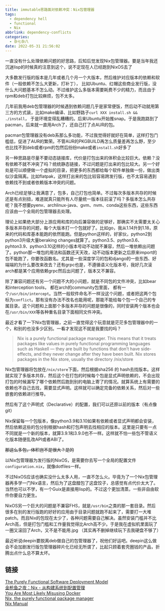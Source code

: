 ```yaml
---
title: immutable思路面对依赖冲突：Nix包管理器
tags:
  - dependency hell
  - functional
  - Nix
abbrlink: dependency-conflicts
categories:
  - 杂七杂八
date: 2022-05-31 21:56:02
---
```

一直没有什么处理依赖问题的好思路，后知后觉发现Nix包管理器。要是当年我还沉迷lisp的时候真的注意到这个，说不定现在人已经跑到NixOS去了
<!-- more -->

大多数发行版的版本是几年或者几个月一个大版本，然后维护对应版本的依赖和软件（一般依赖不怎么大更新，打补丁）， 比如Ubuntu、红帽这些商业发行版，没什么大问题基本不怎么动。不过维护这么多版本需要耗费不少的精力，而且由于rpm和deb打包比较麻烦，包不太多。

几年前我用deb包管理器的时候遇到依赖问题几乎是家常便饭，然后动不动就用第三方的方式装，比如make编译、比如野路子`curl XXX install.sh && ./install`， 于是环境变得乱糟糟的。后来Ubuntu开始推snap。于是我跑路到了pacman，后来就一直用Arch了，还自己打了点AUR的包。

pacman包管理器没有deb系那么多功能，不过我觉得好就好在简单，这样打包门槛低，促进了AUR的繁荣。不管AUR的PKGBUILD再怎么质量差再怎么野，至少也比找不到deb或者rpm的包然后纷纷make或者`install.sh`好多了

另一种思路是尽量不要动态链接库，代价是打包出来的体积会比较巨大。依赖？没有依赖不就不冲突了吗？统统静态链接，不过问题是打出来的包比较大。另一个好处是可以顺便做一个虚拟的目录，把更多的东西都给每个软件单独做一份，做出类似沙盒隔离。比如flatpak，这样打出来的包比较容易跨发行版，也不太容易遇到依赖找不到或者依赖版本冲突的问题。

Arch已经足够让我满意了，包多，自己打包也简单。不过每次多版本共存的时候还是有点别扭，难道就真只能所有人尽量统一版本往前滚了吗？多版本怎么共存呢？我不想要pyenv、archlinux-java、gvm、nvm、conda这些东西，这些东西应该由一个全局的包管理器去处理。

理论上如果绝大部分上游应用和库的向后兼容做的足够好，那确实不太需要太关心多版本并存的问题，每个大版本打一个包就好了。比如go，我从1.14升到1.18，原来的代码和库基本能跑的依然能跑。但是python这样的，好家伙，python2到python3升级大量beraking changes就算了。python3.5、python3.6、pyhton3.9、python3.10这样的小版本号动不动就不兼容，然后一堆依赖出问题了。python那一堆包的用法和函数还天天改，动不动版本更新之后原来import的包不能跑了，你要改函数名。尤其是一些深度学习的包和django的一些东西、好端端的为什么要改来改去？还有grpc也是，不遵循语义化版本号，我好几次滚arch都是某个应用依赖grpc然后出问题了，版本又不兼容。

除了兼容问题还有另一个问题不大的小问题，就是不同包的文件冲突，比如bear和interception tools， 都在arch的community包里面， 都有一个`/usr/bin/intercept`。当然一般软件命名不一样没这个问题，或者把这两个包标为`conflict`。那有没有办法不改名也能用呢，那能不能给每个包一个自己的专属目录。这个问题和上面那个多版本并存的问题是很像的，同时安装两个版本也会在`/usr/bin/XXX`等各种重名目录下面相同文件冲突。

最近才看了一下Nix包管理器，之前一直觉得这个玩意就是茫茫多包管理器中的一个，和别的也没多少区别。一看才发现这不就是我要找的吗？

>Nix is a purely functional package manager. This means that it treats packages like values in purely functional programming languages such as Haskell — they are built by functions that don’t have side-effects, and they never change after they have been built. Nix stores packages in the Nix store, usually the directory /nix/store

Nix包管理器将包放在`/nix/store`下面，然后根据sha256 的 hash去找版本。这样就实现了多版本共存，然后这个在打包的时候每个包是显式声明依赖的，不会出现打包的时候漏写了哪个依赖然后跑到别的电脑上寄了的情况。就算系统上有需要的依赖也不自己去找，需要显式声明。这样就可以确定完备的依赖关系，然后对一些嵌套的依赖进行推导。

然后有了这个声明式（Declarative）的配置，我们可以还原以前的版本（有点像git）

Nix保留每一个包版本，像python3.9和3.10如果有依赖或者显式声明都会安装，然后依赖这些的包分别根据hash和打包声明去找相应的版本。这里是只要有一点不同就是一个新的版本，就算3.9.1和3.9.0也不一样。这样就不怕一些包不管语义化版本随便乱改API或者ABI了。

~~那这么多包，体积岂不是很大？是的~~

以Nix包管理器为发行版的NixOS，是需要你去写一个全局的配置文件`configuration.nix`，就像dotfiles一样。

不过NixOS应该也确实没什么太多人用，一直不怎么火。毕竟为了一个Nix包管理器再多学一门Nix语言，然后为了这盘醋包了这盘饺子，总感觉有点代价太大了。当然也可以不学，有一个Guix是直接用lisp的。不过这个更加清蒸，一些非自由软件你要自力更生。

NixOS另一个巨大的问题是不兼容FHS，就是`/usr/bin`之类的那一套目录。然后很多在别的发行版跑的好好的应用由于目录问题就跑不起来了，需要打一大堆patch。而且Nix的包现在太少了，各种问题需要自己解决。虽然安装门槛并不比Arch高，但是打包门槛和工作量我觉得比Arch高不少。于是我在虚拟机里面玩了一圈又滚回了Arch，又不是不能用.jpg （其实再不删掉继续玩下去我硬盘不够了）

最近听说deepin要脱离deb做自己的包管理器了，祝他们好运吧。deepin这么做会不会加剧发行版包管理器碎片化已经无所谓了，比起只顾着套壳圈钱的产品，折腾出点什么总不算太坏。

## 链接

[The Purely Functional Software
Deployment Model](https://edolstra.github.io/pubs/phd-thesis.pdf)  
[金枪鱼之夜：Nix - 从构建系统到配置管理](https://tuna.moe/event/2021/nix/)  
[You Are Most Likely Misusing Docker
](https://www.mpscholten.de/docker/2016/01/27/you-are-most-likely-misusing-docker.html)  
[Nix, the purely functional package manager](https://github.com/NixOS/nix)  
[Nix Manual](https://nixos.org/manual/nix/stable/)